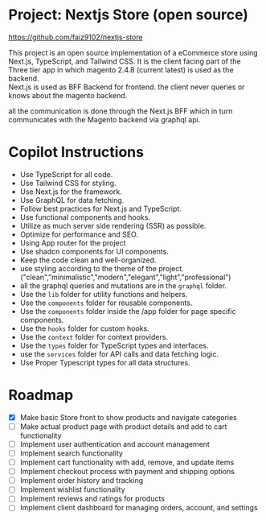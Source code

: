 # Project: Nextjs Store (open source)
https://github.com/faiz9102/nextjs-store

This project is an open source implementation of a eCommerce store using Next.js, TypeScript, and Tailwind CSS.
It is the client facing part of the Three tier app in which magento 2.4.8 (current latest) is used as the backend.  
Next.js is used as BFF Backend for frontend. the client never queries or knows about the magento backend.

all the communication is done through the Next.js BFF which in turn communicates with the Magento backend via graphql api.

# Copilot Instructions
- Use TypeScript for all code.
- Use Tailwind CSS for styling.
- Use Next.js for the framework.
- Use GraphQL for data fetching.
- Follow best practices for Next.js and TypeScript.
- Use functional components and hooks.
- Utilize as much server side rendering (SSR) as possible.
- Optimize for performance and SEO.
- Using App router for the project
- Use shadcn components for UI components.
- Keep the code clean and well-organized.
- use styling according to the theme of the project. ("clean","minimalistic","modern","elegant","light","professional")
- all the graphql queries and mutations are in the `graphql` folder.
- Use the `lib` folder for utility functions and helpers.
- Use the `components` folder for reusable components.
- Use the `components` folder inside the /app folder for page specific components.
- Use the `hooks` folder for custom hooks.
- Use the `context` folder for context providers.
- Use the `types` folder for TypeScript types and interfaces.
- use the `services` folder for API calls and data fetching logic.
- Use Proper Typescript types for all data structures.

# Roadmap
- [x]  Make basic Store front to show products and navigate categories
- [ ]  Make actual product page with product details and add to cart functionality
- [ ]  Implement user authentication and account management
- [ ]  Implement search functionality
- [ ]  Implement cart functionality with add, remove, and update items
- [ ]  Implement checkout process with payment and shipping options
- [ ]  Implement order history and tracking
- [ ]  Implement wishlist functionality
- [ ]  Implement reviews and ratings for products
- [ ]  Implement client dashboard for managing orders, account, and settings